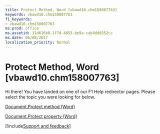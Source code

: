 ```yaml
---
title: Protect Method, Word [vbawd10.chm158007763]
keywords: vbawd10.chm158007763
f1_keywords:
- vbawd10.chm158007763
ms.prod: office
ms.assetid: 31d616b8-1f7d-4653-be9a-cab4dd8352cc
ms.date: 06/08/2017
localization_priority: Normal
---
```



# Protect Method, Word [vbawd10.chm158007763]

Hi there! You have landed on one of our F1 Help redirector pages. Please select the topic you were looking for below.

[Document.Protect method (Word)](https://msdn.microsoft.com/library/727bafe9-48ea-6b2f-2262-778f66487cbd%28Office.15%29.aspx)

[Document.Protect property (Word)](https://msdn.microsoft.com/library/8269051e-7952-7dc0-c7d8-cbf5ff711e38%28Office.15%29.aspx)

[!include[Support and feedback](~/includes/feedback-boilerplate.md)]